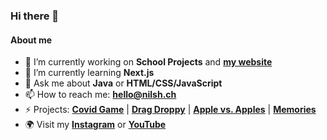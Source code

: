 ### Hi there 👋

#### About me
- 🔭 I’m currently working on **School Projects** and **[my website](https://www.nilsh.ch)**
- 🌱 I’m currently learning **Next.js**
- 💬 Ask me about **Java** or **HTML/CSS/JavaScript**
- 📫 How to reach me: **hello@nilsh.ch**
- ⚡ Projects:
**[Covid Game](https://l.nilsh.ch/lwzo2021)** |
**[Drag Droppy](https://l.nilsh.ch/droppy)** |
**[Apple vs. Apples](https://l.nilsh.ch/avsas)** |
**[Memories](https://memories.nilsh.ch)**
- 🌍 Visit my **[Instagram](https://l.nilsh.ch/ig)** or **[YouTube](https://l.nilsh.ch/yt)**

<!--
**nilshindermann/nilshindermann** is a ✨ _special_ ✨ repository because its `README.md` (this file) appears on your GitHub profile.

Here are some ideas to get you started:

- 🔭 I’m currently working on ...
- 🌱 I’m currently learning ...
- 👯 I’m looking to collaborate on ...
- 🤔 I’m looking for help with ...
- 💬 Ask me about ...
- 📫 How to reach me: ...
- 😄 Pronouns: ...
- ⚡ Fun fact: ...
-->
